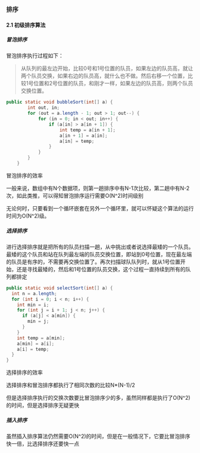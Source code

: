 ### 排序

#### 2.1 初级排序算法

##### 冒泡排序

冒泡排序执行过程如下：

> 从队列的最左边开始，比较0号和1号位置的队员，如果左边的队员高，就让两个队员交换，如果右边的队员高，就什么也不做。然后右移一个位置，比较1号位置和2号位置的队员，和刚才一样，如果左边的队员高，则两个队员交换位置。

```java
public static void bubbleSort(int[] a) {
        int out, in;
        for (out = a.length - 1; out > 1; out--) {
            for (in = 0; in < out; in++) {
                if (a[in] > a[in + 1]) {
                    int temp = a[in + 1];
                    a[in + 1] = a[in];
                    a[in] = temp;
                }
            }
        }
    }
```

冒泡排序的效率

一般来说，数组中有N个数据项，则第一趟排序中有N-1次比较，第二趟中有N-2次，如此类推，可以得知冒泡排序运行需要O(N^2)时间级别

无论何时，只要看到一个循环嵌套在另外一个循环里，就可以怀疑这个算法的运行时间为O(N^2)级。

##### 选择排序

进行选择排序就是把所有的队员扫描一趟，从中挑出或者说选择最矮的一个队员。最矮的这个队员和站在队列最左端的队员交换位置，即站到0号位置，现在最左端的队员是有序的，不需要再交换位置了。再次扫描球队队列时，就从1号位置开始，还是寻找最矮的，然后和1号位置的队员交换，这个过程一直持续到所有的队列都排定

```java
public static void selectSort(int[] a) {
  int n = a.length;
  for (int i = 0; i < n; i++) {
    int min = i;
    for (int j = i + 1; j < n; j++) {
      if (a[j] < a[min]) {
        min = j;
      }
    }
    int temp = a[min];
    a[min] = a[i];
    a[i] = temp;
  }
}
```

选择排序的效率

选择排序和冒泡排序都执行了相同次数的比较N*(N-1)/2

但是选择排序执行的交换次数要比冒泡排序少的多，虽然同样都是执行了O(N^2)的时间，但是选择排序无疑更快

##### 插入排序

虽然插入排序算法仍然需要O(N^2)的时间，但是在一般情况下，它要比冒泡排序快一倍，比选择排序还要快一点


